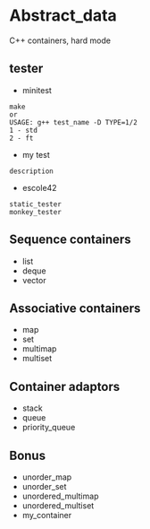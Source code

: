 # Abstract_data
C++ containers, hard mode

## tester
- minitest
```
make
or
USAGE: g++ test_name -D TYPE=1/2
1 - std
2 - ft
```
- my test
```
description
```
- escole42
```
static_tester
monkey_tester
```

## Sequence containers
- list
- deque
- vector

## Associative containers
- map
- set
- multimap
- multiset

## Container adaptors
- stack
- queue
- priority_queue

## Bonus
- unorder_map
- unorder_set
- unordered_multimap
- unordered_multiset
- my_container